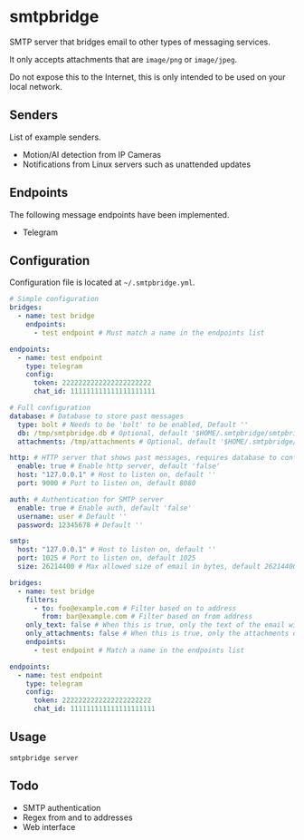 # smtpbridge

SMTP server that bridges email to other types of messaging services.

It only accepts attachments that are `image/png` or `image/jpeg`.

Do not expose this to the Internet, this is only intended to be used on your local network.

## Senders

List of example senders.

- Motion/AI detection from IP Cameras
- Notifications from Linux servers such as unattended updates

## Endpoints

The following message endpoints have been implemented.

- Telegram

## Configuration

Configuration file is located at `~/.smtpbridge.yml`.

```yaml
# Simple configuration
bridges:
  - name: test bridge
    endpoints:
      - test endpoint # Must match a name in the endpoints list

endpoints:
  - name: test endpoint
    type: telegram
    config:
      token: 2222222222222222222222
      chat_id: 111111111111111111111
```

```yaml
# Full configuration
database: # Database to store past messages
  type: bolt # Needs to be 'bolt' to be enabled, Default ''
  db: /tmp/smtpbridge.db # Optional, default '$HOME/.smtpbridge/smtpbridge.db'
  attachments: /tmp/attachments # Optional, default '$HOME/.smtpbridge/attachments'

http: # HTTP server that shows past messages, requires database to configured
  enable: true # Enable http server, default 'false'
  host: "127.0.0.1" # Host to listen on, default ''
  port: 9000 # Port to listen on, default 8080

auth: # Authentication for SMTP server
  enable: true # Enable auth, default 'false'
  username: user # Default ''
  password: 12345678 # Default ''

smtp:
  host: "127.0.0.1" # Host to listen on, default ''
  port: 1025 # Port to listen on, default 1025
  size: 26214400 # Max allowed size of email in bytes, default 26214400 (25 MB)

bridges:
  - name: test bridge
    filters:
      - to: foo@example.com # Filter based on to address
        from: bar@example.com # Filter based on from address
    only_text: false # When this is true, only the text of the email will be sent to endpoints
    only_attachments: false # When this is true, only the attachments of the email will be sent to endpoints
    endpoints:
      - test endpoint # Match a name in the endpoints list

endpoints:
  - name: test endpoint
    type: telegram
    config:
      token: 2222222222222222222222
      chat_id: 111111111111111111111
```

## Usage

```
smtpbridge server
```

## Todo

- SMTP authentication
- Regex from and to addresses
- Web interface
